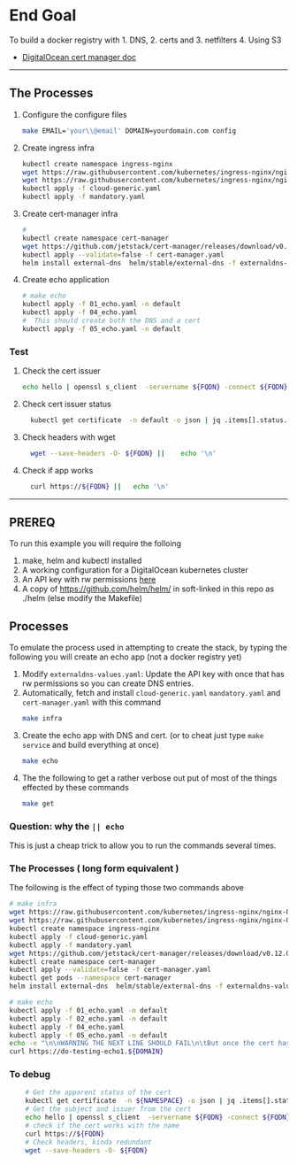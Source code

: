 # End Goal
To build a docker registry with 1. DNS, 2. certs and 3. netfilters 4. Using S3
* [DigitalOcean cert manager doc](https://www.digitalocean.com/community/tutorials/how-to-set-up-an-nginx-ingress-with-cert-manager-on-digitalocean-kubernetes)

<hr>

## The Processes
1. Configure the configure files
    ``` bash
    make EMAIL='your\\@email' DOMAIN=yourdomain.com config
    ```
1. Create ingress infra
    ``` bash
    kubectl create namespace ingress-nginx
    wget https://raw.githubusercontent.com/kubernetes/ingress-nginx/nginx-0.26.1/deploy/static/provider/cloud-generic.yaml
    wget https://raw.githubusercontent.com/kubernetes/ingress-nginx/nginx-0.26.1/deploy/static/mandatory.yaml
    kubectl apply -f cloud-generic.yaml
    kubectl apply -f mandatory.yaml
    ```
1. Create cert-manager infra
    ``` bash
    #
    kubectl create namespace cert-manager  
    wget https://github.com/jetstack/cert-manager/releases/download/v0.12.0/cert-manager.yaml
    kubectl apply --validate=false -f cert-manager.yaml
    helm install external-dns  helm/stable/external-dns -f externaldns-values.yaml  
    ```
1. Create echo application
    ``` bash
    # make echo
    kubectl apply -f 01_echo.yaml -n default
    kubectl apply -f 04_echo.yaml
    #  This should create both the DNS and a cert  
    kubectl apply -f 05_echo.yaml -n default
    ```
### Test
1. Check the cert issuer
    ``` bash
    echo hello | openssl s_client  -servername ${FQDN} -connect ${FQDN}:443 2>/dev/null | openssl x509  -noout -subject -issuer || echo '\n'
    ```
1. Check cert issuer status
    ``` bash
      kubectl get certificate  -n default -o json | jq .items[].status.conditions[].message
    ```
1. Check headers with wget
    ``` bash
      wget --save-headers -O- ${FQDN} || 	echo '\n'
    ```
1. Check if app works
    ``` bash
      curl https://${FQDN} || 	echo '\n'
    ```
<hr>



## PREREQ

To run this example you will require the folloing

1. make, helm and kubectl installed
1. A working configuration for a DigitalOcean kubernetes cluster
1. An API key with rw permissions [here](https://cloud.digitalocean.com/account/api/tokens)
1. A copy of https://github.com/helm/helm/ in soft-linked in this repo as ./helm (else modify the Makefile)

##  Processes
To emulate the process used in attempting to create the stack, by typing the following you will create an echo app (not a docker registry yet)

1. Modify `externaldns-values.yaml`: Update the API key with once that has rw permissions so you can create DNS entries.
1. Automatically, fetch and install `cloud-generic.yaml` `mandatory.yaml` and `cert-manager.yaml` with this command
    ``` bash
    make infra
    ```
1. Create the echo app with DNS and cert. (or to cheat just type `make service` and build everything at once)
    ``` bash
    make echo
    ```
1. The the following to get a rather verbose out put of most of the things effected by these commands
    ``` bash
    make get
    ```

### Question: why the `|| echo`

This is just a cheap trick to allow you to run the commands several times.


### The Processes ( long form equivalent )
The following is the effect of typing those two commands above  
``` bash
# make infra
wget https://raw.githubusercontent.com/kubernetes/ingress-nginx/nginx-0.26.1/deploy/static/provider/cloud-generic.yaml
wget https://raw.githubusercontent.com/kubernetes/ingress-nginx/nginx-0.26.1/deploy/static/mandatory.yaml
kubectl create namespace ingress-nginx  
kubectl apply -f cloud-generic.yaml
kubectl apply -f mandatory.yaml
wget https://github.com/jetstack/cert-manager/releases/download/v0.12.0/cert-manager.yaml
kubectl create namespace cert-manager   
kubectl apply --validate=false -f cert-manager.yaml
kubectl get pods --namespace cert-manager
helm install external-dns  helm/stable/external-dns -f externaldns-values.yaml  

# make echo
kubectl apply -f 01_echo.yaml -n default
kubectl apply -f 02_echo.yaml -n default
kubectl apply -f 04_echo.yaml   
kubectl apply -f 05_echo.yaml -n default
echo -e "\n\nWARNING THE NEXT LINE SHOULD FAIL\n\tBut once the cert has been generated manually test"
curl https://do-testing-echo1.${DOMAIN}
```

### To debug
``` bash
	# Get the apparent status of the cert
	kubectl get certificate  -n ${NAMESPACE} -o json | jq .items[].status.conditions[].message
	# Get the subject and issuer from the cert
	echo hello | openssl s_client  -servername ${FQDN} -connect ${FQDN}:443 2>/dev/null | openssl x509  -noout -subject -issuer || echo '\n'
	# check if the cert works with the name
	curl https://${FQDN}  
	# Check headers, kinda redundant
	wget --save-headers -O- ${FQDN}  
```
